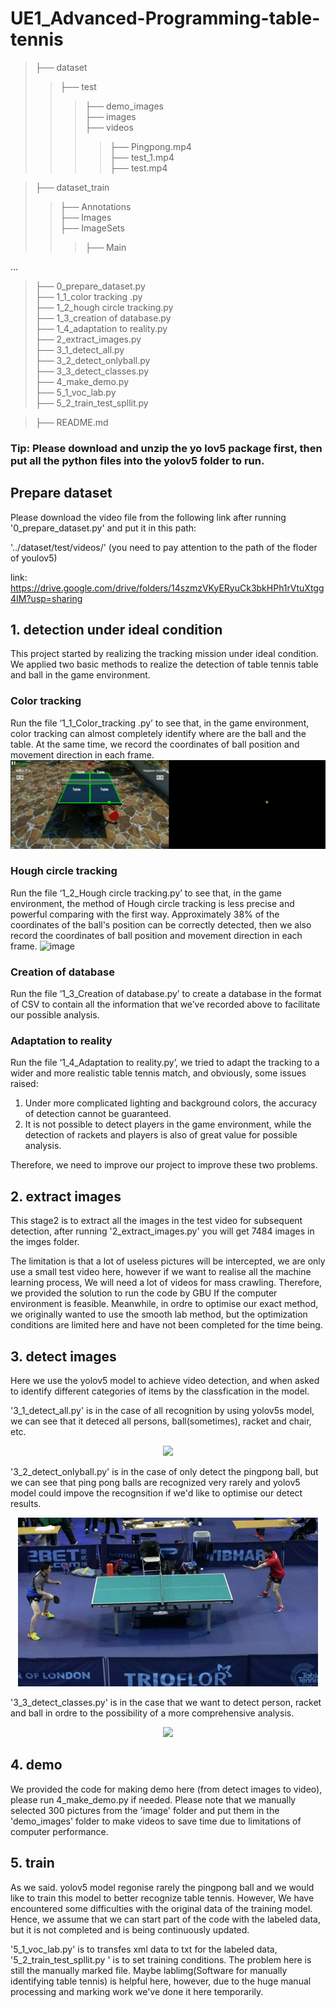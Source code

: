# UE1_Advanced-Programming-table-tennis

>├── dataset  
>>├── test  
>>>├── demo_images  
>>>├── images  
>>>├── videos  
>>>>├── Pingpong.mp4  
>>>>├── test_1.mp4  
>>>>├── test.mp4  
            
>├── dataset_train  
>>├── Annotations  
>>├── Images  
>>├── ImageSets  
>>>├── Main  

...  

>├── 0_prepare_dataset.py  
>├── 1_1_color tracking .py  
>├── 1_2_hough circle tracking.py  
>├── 1_3_creation of database.py  
>├── 1_4_adaptation to reality.py   
>├── 2_extract_images.py  
>├── 3_1_detect_all.py  
>├── 3_2_detect_onlyball.py  
>├── 3_3_detect_classes.py  
>├── 4_make_demo.py  
>├── 5_1_voc_lab.py  
>├── 5_2_train_test_spllit.py  

>├── README.md  


### Tip: Please download and unzip the yo lov5 package first, then put all the python files into the yolov5 folder to run.


## Prepare dataset
Please download the video file from the following link after running '0_prepare_dataset.py' and put it in this path:  

'../dataset/test/videos/' (you need to pay attention to the path of the floder of youlov5)

link:
https://drive.google.com/drive/folders/14szmzVKyERyuCk3bkHPh1rVtuXtgg4IM?usp=sharing


## 1. detection under ideal condition
This project started by realizing the tracking mission under ideal condition. We applied two basic methods to realize the detection of table tennis table and ball in the game environment.

### Color tracking
Run the file ‘1_1_Color_tracking .py’ to see that, in the game environment, color tracking can almost completely identify where are the ball and the table. At the same time, we record the coordinates of ball position and movement direction in each frame.
 ![image](https://github.com/blisstia/UE1_Advanced-Programming-table-tennis/blob/main/Documents/demo1.gif)
 
### Hough circle tracking
Run the file ‘1_2_Hough circle tracking.py’ to see that, in the game environment, the method of Hough circle tracking is less precise and powerful comparing with the first way. Approximately 38% of the coordinates of the ball's position can be correctly detected, then we also record the coordinates of ball position and movement direction in each frame.
 ![image](https://github.com/blisstia/UE1_Advanced-Programming-table-tennis/blob/main/Documents/demo2.gif)
 
### Creation of database
Run the file ‘1_3_Creation of database.py’ to create a database in the format of CSV to contain all the information that we’ve recorded above to facilitate our possible analysis.

### Adaptation to reality
Run the file ‘1_4_Adaptation to reality.py’, we tried to adapt the tracking to a wider and more realistic table tennis match, and obviously, some issues raised:
1. Under more complicated lighting and background colors, the accuracy of detection cannot be guaranteed.
2. It is not possible to detect players in the game environment, while the detection of rackets and players is also of great value for possible analysis.

Therefore, we need to improve our project to improve these two problems.

## 2. extract images
This stage2 is to extract all the images in the test video for subsequent detection, after running '2_extract_images.py' you will get 7484 images in the imges folder. 

The limitation is that a lot of useless pictures will be intercepted, we are only use a small test video here, however if we want to realise all the machine learning process, We will need a lot of videos for mass crawling. Therefore, we provided the solution to run the code by GBU If the computer environment is feasible. Meanwhile, in ordre to optimise our exact method, we originally wanted to use the smooth lab method, but the optimization conditions are limited here and have not been completed for the time being.

## 3. detect images
Here we use the yolov5 model to achieve video detection, and when asked to identify different categories of items by the classfication in the model. 

'3_1_detect_all.py' is in the case of all recognition by using yolov5s model, we can see that it deteced all persons, ball(sometimes), racket and chair, etc.  
<div align=center>
  <img src="https://github.com/blisstia/UE1_Advanced-Programming-table-tennis/blob/main/Documents/demo3.gif">
</div>
  
'3_2_detect_onlyball.py' is in the case of only detect the pingpong ball, but we can see that ping pong balls are recognized very rarely and yolov5 model could impove the recognsition if we'd like to optimise our detect results.
<div align=center>
  <img src="https://github.com/blisstia/UE1_Advanced-Programming-table-tennis/blob/main/Documents/demo4.gif">
</div>
  
'3_3_detect_classes.py' is in the case that we want to detect person, racket and ball in ordre to the possibility of a more comprehensive analysis.
<div align=center>
  <img src="https://github.com/blisstia/UE1_Advanced-Programming-table-tennis/blob/main/Documents/demo5.gif">
</div>
  
## 4. demo
We provided the code for making demo here (from detect images to video), please run 4_make_demo.py if needed.
Please note that we manually selected 300 pictures from the 'image' folder and put them in the 'demo_images' folder to make videos to save time due to limitations of computer performance.

## 5. train
As we said. yolov5 model regonise rarely the pingpong ball and we would like to train this model to better recognize table tennis. However, We have encountered some difficulties with the original data of the training model. Hence, we assume that we can start part of the code with the labeled data, but it is not completed and is being continuously updated.

'5_1_voc_lab.py' is to transfes xml data to txt for the labeled data, '5_2_train_test_spllit.py ' is to set training conditions.
The problem here is still the manually marked file. Maybe lablimg(Software for manually identifying table tennis) is helpful here, however, due to the huge manual processing and marking work we've done it here temporarily.



